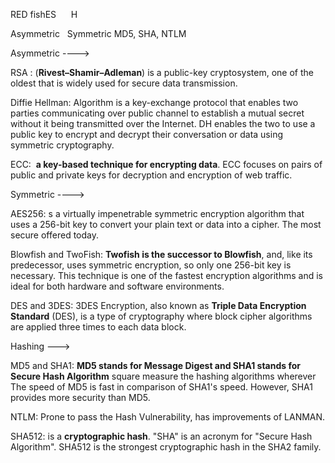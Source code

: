 

   RED              fishES                        H  
  
Asymmetric   Symmetric               MD5, SHA, NTLM



Asymmetric ---->

RSA : (**Rivest–Shamir–Adleman**) is a public-key cryptosystem, one of the oldest that is widely used for secure data transmission.


Diffie Hellman: Algorithm is a key-exchange protocol that enables two parties communicating over public channel to establish a mutual secret without it being transmitted over the Internet. DH enables the two to use a public key to encrypt and decrypt their conversation or data using symmetric cryptography.


ECC:  **a key-based technique for encrypting data**. ECC focuses on pairs of public and private keys for decryption and encryption of web traffic.


Symmetric ---->

AES256:  s a virtually impenetrable symmetric encryption algorithm that uses a 256-bit key to convert your plain text or data into a cipher. The most secure offered today.

Blowfish and TwoFish:  **Twofish is the successor to Blowfish**, and, like its predecessor, uses symmetric encryption, so only one 256-bit key is necessary. This technique is one of the fastest encryption algorithms and is ideal for both hardware and software environments.


DES and 3DES: 3DES Encryption, also known as **Triple Data Encryption Standard** (DES), is a type of cryptography where block cipher algorithms are applied three times to each data block.



Hashing --->

MD5 and SHA1:  **MD5 stands for Message Digest and SHA1 stands for Secure Hash Algorithm** square measure the hashing algorithms wherever The speed of MD5 is fast in comparison of SHA1's speed. However, SHA1 provides more security than MD5.

NTLM: Prone to pass the Hash Vulnerability, has improvements of LANMAN. 

SHA512: is a **cryptographic hash**. "SHA" is an acronym for "Secure Hash Algorithm". SHA512 is the strongest cryptographic hash in the SHA2 family.

















